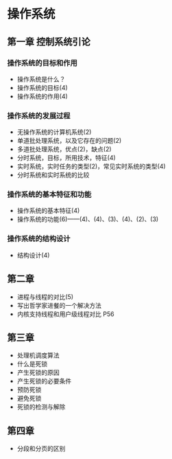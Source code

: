 # 操作系统

## 第一章 控制系统引论

### 操作系统的目标和作用

* 操作系统是什么？
* 操作系统的目标(4)
* 操作系统的作用(4)

### 操作系统的发展过程

* 无操作系统的计算机系统(2)
* 单道批处理系统，以及它存在的问题(2)
* 多道批处理系统，优点(2)，缺点(2)
* 分时系统，目标，所用技术，特征(4)
* 实时系统，实时任务的类型(2)，常见实时系统的类型(4)
* 分时系统和实时系统的比较

### 操作系统的基本特征和功能

* 操作系统的基本特征(4)
* 操作系统的功能(6)——(4)、(4)、(3)、(4)、(2)、(3)

### 操作系统的结构设计

* 结构设计(4)

## 第二章

* 进程与线程的对比(5)
* 写出哲学家进餐的一个解决方法
* 内核支持线程和用户级线程对比 P56

## 第三章

* 处理机调度算法
* 什么是死锁
* 产生死锁的原因
* 产生死锁的必要条件
* 预防死锁
* 避免死锁
* 死锁的检测与解除

## 第四章

* 分段和分页的区别